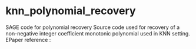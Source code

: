 # knn_polynomial_recovery
SAGE code for polynomial recovery
Source code used for recovery of a non-negative integer coefficient monotonic polynomial used in KNN setting.
EPaper reference :
